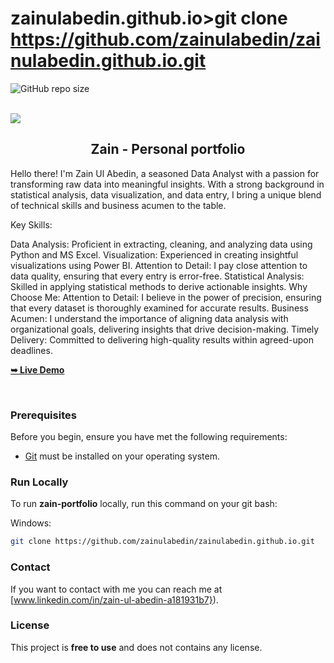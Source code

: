 # zainulabedin.github.io>git clone https://github.com/zainulabedin/zainulabedin.github.io.git<div align="center">
  
  ![GitHub repo size]( https://github.com/zainulabedin/zainulabedin.github.io.git)
  <br />
  <br />
  
  <img src="./readme-images/project-logo.png" />

  <h2 align="center">Zain - Personal portfolio</h2>
Hello there! I'm Zain Ul Abedin, a seasoned Data Analyst with a passion for transforming raw data into meaningful insights. With a strong background in statistical analysis, data visualization, and data entry, I bring a unique blend of technical skills and business acumen to the table.

Key Skills:

Data Analysis: Proficient in extracting, cleaning, and analyzing data using Python and MS Excel.
Visualization: Experienced in creating insightful visualizations using Power BI.
Attention to Detail: I pay close attention to data quality, ensuring that every entry is error-free.
Statistical Analysis: Skilled in applying statistical methods to derive actionable insights.
Why Choose Me:
Attention to Detail: I believe in the power of precision, ensuring that every dataset is thoroughly examined for accurate results.
Business Acumen: I understand the importance of aligning data analysis with organizational goals, delivering insights that drive decision-making.
Timely Delivery: Committed to delivering high-quality results within agreed-upon deadlines.

  <a href="https://github.com/zainulabedin/zainulabedin.github.io.git"><strong>➥ Live Demo</strong></a>

</div>

<br />


### Prerequisites

Before you begin, ensure you have met the following requirements:

* [Git](https://git-scm.com/downloads "Download Git") must be installed on your operating system.

### Run Locally

To run **zain-portfolio** locally, run this command on your git bash:


Windows:

```bash
git clone https://github.com/zainulabedin/zainulabedin.github.io.git
```
### Contact

If you want to contact with me you can reach me at [www.linkedin.com/in/zain-ul-abedin-a181931b7}).

### License

This project is **free to use** and does not contains any license.
